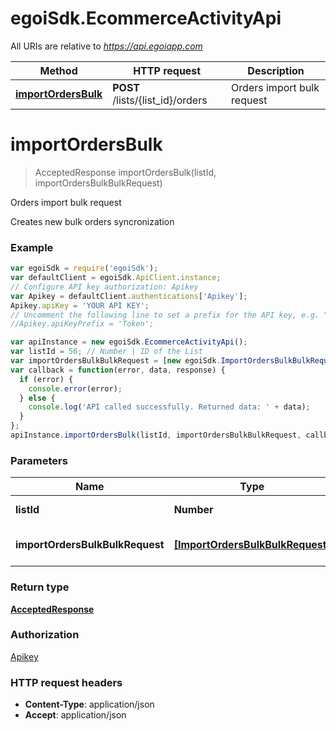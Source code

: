 # egoiSdk.EcommerceActivityApi

All URIs are relative to *https://api.egoiapp.com*

Method | HTTP request | Description
------------- | ------------- | -------------
[**importOrdersBulk**](EcommerceActivityApi.md#importOrdersBulk) | **POST** /lists/{list_id}/orders | Orders import bulk request


<a name="importOrdersBulk"></a>
# **importOrdersBulk**
> AcceptedResponse importOrdersBulk(listId, importOrdersBulkBulkRequest)

Orders import bulk request

Creates new bulk orders syncronization

### Example
```javascript
var egoiSdk = require('egoiSdk');
var defaultClient = egoiSdk.ApiClient.instance;
// Configure API key authorization: Apikey
var Apikey = defaultClient.authentications['Apikey'];
Apikey.apiKey = 'YOUR API KEY';
// Uncomment the following line to set a prefix for the API key, e.g. "Token" (defaults to null)
//Apikey.apiKeyPrefix = 'Token';

var apiInstance = new egoiSdk.EcommerceActivityApi();
var listId = 56; // Number | ID of the List
var importOrdersBulkBulkRequest = [new egoiSdk.ImportOrdersBulkBulkRequest()]; // [ImportOrdersBulkBulkRequest] | Parameters for the Orders
var callback = function(error, data, response) {
  if (error) {
    console.error(error);
  } else {
    console.log('API called successfully. Returned data: ' + data);
  }
};
apiInstance.importOrdersBulk(listId, importOrdersBulkBulkRequest, callback);
```

### Parameters

Name | Type | Description  | Notes
------------- | ------------- | ------------- | -------------
 **listId** | **Number**| ID of the List | 
 **importOrdersBulkBulkRequest** | [**[ImportOrdersBulkBulkRequest]**](Array.md)| Parameters for the Orders | 

### Return type

[**AcceptedResponse**](AcceptedResponse.md)

### Authorization

[Apikey](../README.md#Apikey)

### HTTP request headers

 - **Content-Type**: application/json
 - **Accept**: application/json

